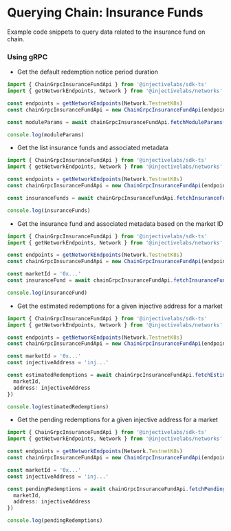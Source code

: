 # Querying Chain: Insurance Funds

Example code snippets to query data related to the insurance fund on chain.

### Using gRPC

* Get the default redemption notice period duration

```ts
import { ChainGrpcInsuranceFundApi } from '@injectivelabs/sdk-ts'
import { getNetworkEndpoints, Network } from '@injectivelabs/networks'

const endpoints = getNetworkEndpoints(Network.TestnetK8s)
const chainGrpcInsuranceFundApi = new ChainGrpcInsuranceFundApi(endpoints.grpc)

const moduleParams = await chainGrpcInsuranceFundApi.fetchModuleParams()

console.log(moduleParams)
```

* Get the list insurance funds and associated metadata

```ts
import { ChainGrpcInsuranceFundApi } from '@injectivelabs/sdk-ts'
import { getNetworkEndpoints, Network } from '@injectivelabs/networks'

const endpoints = getNetworkEndpoints(Network.TestnetK8s)
const chainGrpcInsuranceFundApi = new ChainGrpcInsuranceFundApi(endpoints.grpc)

const insuranceFunds = await chainGrpcInsuranceFundApi.fetchInsuranceFunds()

console.log(insuranceFunds)
```

* Get the insurance fund and associated metadata based on the market ID

```ts
import { ChainGrpcInsuranceFundApi } from '@injectivelabs/sdk-ts'
import { getNetworkEndpoints, Network } from '@injectivelabs/networks'

const endpoints = getNetworkEndpoints(Network.TestnetK8s)
const chainGrpcInsuranceFundApi = new ChainGrpcInsuranceFundApi(endpoints.grpc)

const marketId = '0x...'
const insuranceFund = await chainGrpcInsuranceFundApi.fetchInsuranceFund(marketId)

console.log(insuranceFund)
```

* Get the estimated redemptions for a given injective address for a market

```ts
import { ChainGrpcInsuranceFundApi } from '@injectivelabs/sdk-ts'
import { getNetworkEndpoints, Network } from '@injectivelabs/networks'

const endpoints = getNetworkEndpoints(Network.TestnetK8s)
const chainGrpcInsuranceFundApi = new ChainGrpcInsuranceFundApi(endpoints.grpc)

const marketId = '0x...'
const injectiveAddress = 'inj...'

const estimatedRedemptions = await chainGrpcInsuranceFundApi.fetchEstimatedRedemptions({
  marketId,
  address: injectiveAddress
})

console.log(estimatedRedemptions)
```

* Get the pending redemptions for a given injective address for a market

```ts
import { ChainGrpcInsuranceFundApi } from '@injectivelabs/sdk-ts'
import { getNetworkEndpoints, Network } from '@injectivelabs/networks'

const endpoints = getNetworkEndpoints(Network.TestnetK8s)
const chainGrpcInsuranceFundApi = new ChainGrpcInsuranceFundApi(endpoints.grpc)

const marketId = '0x...'
const injectiveAddress = 'inj...'

const pendingRedemptions = await chainGrpcInsuranceFundApi.fetchPendingRedemptions({
  marketId,
  address: injectiveAddress
})

console.log(pendingRedemptions)
```
